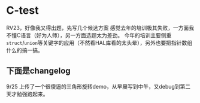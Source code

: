 # C-test
RV23，好像我又得出题，先写几个候选方案
感觉去年的培训极其失败，一方面我不懂C语言（好为人师），另一方面选题太为差劲。
今年的培训主要侧重`struct`/`union`等关键字的应用（不然看HAL库看的太头晕），另外也要把指针数组什么的搞一搞。
## 下面是changelog
9/25 上传了一个很傻逼的三角形旋转demo，从早晨写到中午，又debug到第二天才勉强跑起来。

